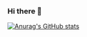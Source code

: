### Hi there 👋
[![Anurag's GitHub stats](https://github-readme-stats.vercel.app/api?username=Igiz23)](https://github.com/anuraghazra/github-readme-stats)
